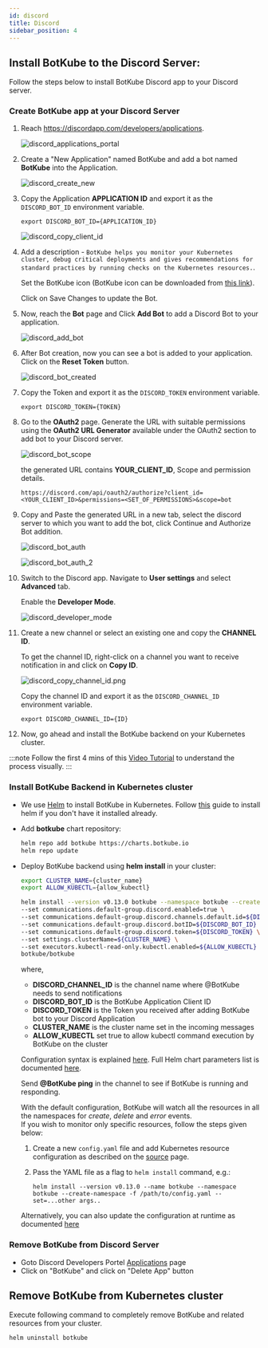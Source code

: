 ```yaml
---
id: discord
title: Discord
sidebar_position: 4
---
```


## Install BotKube to the Discord Server:

Follow the steps below to install BotKube Discord app to your Discord server.

### Create BotKube app at your Discord Server

1. Reach https://discordapp.com/developers/applications.

   ![discord_applications_portal](assets/discord_applications_portal.png)

2. Create a "New Application" named BotKube and add a bot named **BotKube** into the Application.

   ![discord_create_new](assets/discord_create_new.png)

3. Copy the Application **APPLICATION ID** and export it as the `DISCORD_BOT_ID` environment variable.

   ```
   export DISCORD_BOT_ID={APPLICATION_ID}
   ```

   ![discord_copy_client_id](assets/discord_copy_application_id.png)

4. Add a description - `BotKube helps you monitor your Kubernetes cluster, debug critical deployments and gives recommendations for standard practices by running checks on the Kubernetes resources.`.

   Set the BotKube icon (BotKube icon can be downloaded from [this link](https://github.com/kubeshop/botkube/raw/main/branding/logos/botkube_192x192.png)).

   Click on Save Changes to update the Bot.

5. Now, reach the **Bot** page and Click **Add Bot** to add a Discord Bot to your application.

   ![discord_add_bot](assets/discord_add_bot.png)

6. After Bot creation, now you can see a bot is added to your application. Click on the **Reset Token** button.

   ![discord_bot_created](assets/discord_bot_created.png)

7. Copy the Token and export it as the `DISCORD_TOKEN` environment variable.

   ```
   export DISCORD_TOKEN={TOKEN}
   ```

8. Go to the **OAuth2** page. Generate the URL with suitable permissions using the **OAuth2 URL Generator** available under the OAuth2 section to add bot to your Discord server.

   ![discord_bot_scope](assets/discord_bot_scope.png)

   the generated URL contains **YOUR_CLIENT_ID**, Scope and permission details.

   ```
   https://discord.com/api/oauth2/authorize?client_id=<YOUR_CLIENT_ID>&permissions=<SET_OF_PERMISSIONS>&scope=bot
   ```

9. Copy and Paste the generated URL in a new tab, select the discord server to which you want to add the bot, click Continue and Authorize Bot addition.

   ![discord_bot_auth](assets/discord_bot_auth.png)

   ![discord_bot_auth_2](assets/discord_bot_auth_2.png)

10. Switch to the Discord app. Navigate to **User settings** and select **Advanced** tab.

    Enable the **Developer Mode**.

    ![discord_developer_mode](assets/discord_developer_mode.png)

11. Create a new channel or select an existing one and copy the **CHANNEL ID**.

    To get the channel ID, right-click on a channel you want to receive notification in and click on **Copy ID**.

    ![discord_copy_channel_id.png](assets/discord_copy_channel_id.png)

    Copy the channel ID and export it as the `DISCORD_CHANNEL_ID` environment variable.

    ```
    export DISCORD_CHANNEL_ID={ID}
    ```

12. Now, go ahead and install the BotKube backend on your Kubernetes cluster.

:::note
Follow the first 4 mins of this [Video Tutorial](https://youtu.be/8o25pRbXdFw) to understand the process visually.
:::

### Install BotKube Backend in Kubernetes cluster

- We use [Helm](https://helm.sh/) to install BotKube in Kubernetes. Follow [this](https://docs.helm.sh/using_helm/#installing-helm) guide to install helm if you don't have it installed already.
- Add **botkube** chart repository:

  ```bash
  helm repo add botkube https://charts.botkube.io
  helm repo update
  ```

- Deploy BotKube backend using **helm install** in your cluster:

  ```bash
  export CLUSTER_NAME={cluster_name}
  export ALLOW_KUBECTL={allow_kubectl}

  helm install --version v0.13.0 botkube --namespace botkube --create-namespace \
  --set communications.default-group.discord.enabled=true \
  --set communications.default-group.discord.channels.default.id=${DISCORD_CHANNEL_ID} \
  --set communications.default-group.discord.botID=${DISCORD_BOT_ID} \
  --set communications.default-group.discord.token=${DISCORD_TOKEN} \
  --set settings.clusterName=${CLUSTER_NAME} \
  --set executors.kubectl-read-only.kubectl.enabled=${ALLOW_KUBECTL} \
  botkube/botkube
  ```

  where,<br/>

  - **DISCORD_CHANNEL_ID** is the channel name where @BotKube needs to send notifications<br/>
  - **DISCORD_BOT_ID** is the BotKube Application Client ID<br/>
  - **DISCORD_TOKEN** is the Token you received after adding BotKube bot to your Discord Application<br/>
  - **CLUSTER_NAME** is the cluster name set in the incoming messages<br/>
  - **ALLOW_KUBECTL** set true to allow kubectl command execution by BotKube on the cluster<br/>

  Configuration syntax is explained [here](../../configuration).
  Full Helm chart parameters list is documented [here](../../configuration/helm-chart-parameters).

  Send **@BotKube ping** in the channel to see if BotKube is running and responding.

  With the default configuration, BotKube will watch all the resources in all the namespaces for _create_, _delete_ and _error_ events.<br/>
  If you wish to monitor only specific resources, follow the steps given below:

  1. Create a new `config.yaml` file and add Kubernetes resource configuration as described on the [source](../../configuration/source) page.
  2. Pass the YAML file as a flag to `helm install` command, e.g.:

     ```
     helm install --version v0.13.0 --name botkube --namespace botkube --create-namespace -f /path/to/config.yaml --set=...other args..
     ```

  Alternatively, you can also update the configuration at runtime as documented [here](../../configuration/#updating-the-configuration-at-runtime)

### Remove BotKube from Discord Server

- Goto Discord Developers Portel <a href="https://discord.com/developers/applications">Applications</a> page<br/>
- Click on "BotKube" and click on "Delete App" button

## Remove BotKube from Kubernetes cluster

Execute following command to completely remove BotKube and related resources from your cluster.

```bash
helm uninstall botkube
```
